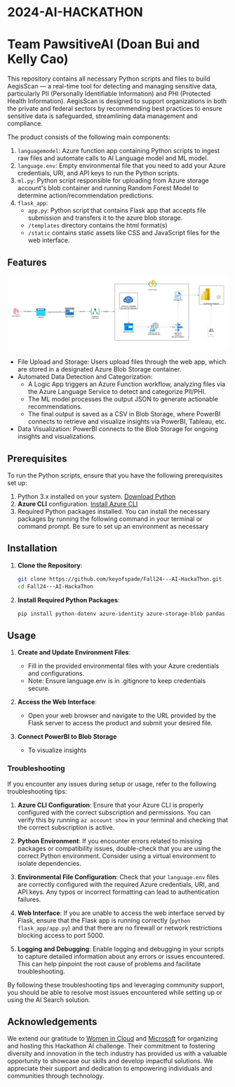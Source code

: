 # 2024-AI-HACKATHON
# Team PawsitiveAI (Doan Bui and Kelly Cao)

This repository contains all necessary Python scripts and files to build AegisScan — a real-time tool for detecting and managing sensitive data, particularly PII (Personally Identifiable Information) and PHI (Protected Health Information). AegisScan is designed to support organizations in both the private and federal sectors by recommending best practices to ensure sensitive data is safeguarded, streamlining data management and compliance.

The product consists of the following main components:

1. `languagemodel`: Azure function app containing Python scripts to ingest raw files and automate calls to AI Language model and ML model.
2. `language.env`: Empty environmental file that you need to add your Azure credentials, URI, and API keys to run the Python scripts.
3. `ml.py`: Python script responsible for uploading from Azure storage account's blob container and running Random Forest Model to determine action/recommendation predictions.
4. `flask_app`:
   * `app.py`: Python script that contains Flask app that accepts file submission and transfers it to the azure blob storage.
   * `/templates` directory contains the html format(s)
   * `/static` contains static assets like CSS and JavaScript files for the web interface.
## Features
![alt text](https://github.com/keyofspade/Fall24---AI-HackaThon/blob/main/architecture_diagram.png)
* File Upload and Storage: Users upload files through the web app, which are stored in a designated Azure Blob Storage container.
* Automated Data Detection and Categorization:
    * A Logic App triggers an Azure Function workflow, analyzing files via the Azure Language Service to detect and categorize PII/PHI.
    * The ML model processes the output JSON to generate actionable recommendations.
    * The final output is saved as a CSV in Blob Storage, where PowerBI connects to retrieve and visualize insights via PowerBI, Tableau, etc.
* Data Visualization: PowerBI connects to the Blob Storage for ongoing insights and visualizations.

## Prerequisites

To run the Python scripts, ensure that you have the following prerequisites set up:

1. Python 3.x installed on your system. [Download Python](https://www.python.org/downloads/)
2. **Azure CLI** configuration. [Install Azure CLI](https://learn.microsoft.com/en-us/cli/azure/install-azure-cli-macos)
3. Required Python packages installed. You can install the necessary packages by running the following command in your terminal or command prompt. Be sure to set up an environment as necessary

## Installation

1. **Clone the Repository**:
    ```bash
    git clone https://github.com/keyofspade/Fall24---AI-HackaThon.git
    cd Fall24---AI-HackaThon
    ```

2. **Install Required Python Packages**:
    ```bash
    pip install python-dotenv azure-identity azure-storage-blob pandas scikit-learn joblib
    ```

## Usage
  
1. **Create and Update Environment Files**:
   - Fill in the provided environmental files with your Azure credentials and configurations.
   - Note: Ensure language.env is in .gitignore to keep credentials secure.
     
2. **Access the Web Interface**:
   - Open your web browser and navigate to the URL provided by the Flask server to access the product and submit your desired file.
  
3. **Connect PowerBI to Blob Storage**
   - To visualize insights

### Troubleshooting

If you encounter any issues during setup or usage, refer to the following troubleshooting tips:

1. **Azure CLI Configuration**: Ensure that your Azure CLI is properly configured with the correct subscription and permissions. You can verify this by running `az account show` in your terminal and checking that the correct subscription is active.

2. **Python Environment**: If you encounter errors related to missing packages or compatibility issues, double-check that you are using the correct Python environment. Consider using a virtual environment to isolate dependencies.

3. **Environmental File Configuration**: Check that your `language.env` files are correctly configured with the required Azure credentials, URI, and API keys. Any typos or incorrect formatting can lead to authentication failures.

4. **Web Interface**: If you are unable to access the web interface served by Flask, ensure that the Flask app is running correctly (`python flask_app/app.py`) and that there are no firewall or network restrictions blocking access to port 5000.

5. **Logging and Debugging**: Enable logging and debugging in your scripts to capture detailed information about any errors or issues encountered. This can help pinpoint the root cause of problems and facilitate troubleshooting.

By following these troubleshooting tips and leveraging community support, you should be able to resolve most issues encountered while setting up or using the AI Search solution.
## Acknowledgements

We extend our gratitude to [Women in Cloud](https://www.womenincloud.com/) and [Microsoft](https://www.microsoft.com) for organizing and hosting this Hackathon AI challenge. Their commitment to fostering diversity and innovation in the tech industry has provided us with a valuable opportunity to showcase our skills and develop impactful solutions. We appreciate their support and dedication to empowering individuals and communities through technology.
